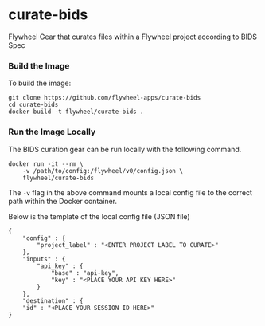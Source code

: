 # curate-bids
Flywheel Gear that curates files within a Flywheel project according to BIDS Spec


### Build the Image
To build the image:
```
git clone https://github.com/flywheel-apps/curate-bids
cd curate-bids
docker build -t flywheel/curate-bids .
```

### Run the Image Locally
The BIDS curation gear can be run locally with the following command. 
```
docker run -it --rm \
    -v /path/to/config:/flywheel/v0/config.json \
    flywheel/curate-bids

```

The `-v` flag in the above command mounts a local config file to the correct path within the Docker container.

Below is the template of the local config file (JSON file)
```
{
    "config" : {
        "project_label" : "<ENTER PROJECT LABEL TO CURATE>"
    },
    "inputs" : {
        "api_key" : {
            "base" : "api-key",
            "key" : "<PLACE YOUR API KEY HERE>"
        }
    },
    "destination" : {
	"id" : "<PLACE YOUR SESSION ID HERE>"
}
```

